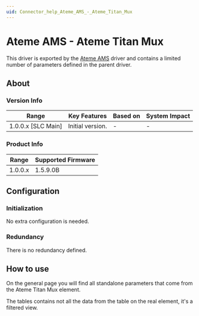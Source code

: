 ```yaml
---
uid: Connector_help_Ateme_AMS_-_Ateme_Titan_Mux
---
```


# Ateme AMS - Ateme Titan Mux

This driver is exported by the [Ateme AMS](xref:Connector_help_Ateme_AMS) driver and contains a limited number of parameters defined in the parent driver.

## About

### Version Info

| **Range**            | **Key Features** | **Based on** | **System Impact** |
|----------------------|------------------|--------------|-------------------|
| 1.0.0.x \[SLC Main\] | Initial version. | \-           | \-                |

### Product Info

| **Range** | **Supported Firmware** |
|-----------|------------------------|
| 1.0.0.x   | 1.5.9.0B               |

## Configuration

### Initialization

No extra configuration is needed.

### Redundancy

There is no redundancy defined.

## How to use

On the general page you will find all standalone parameters that come from the Ateme Titan Mux element.

The tables contains not all the data from the table on the real element, it's a filtered view.
